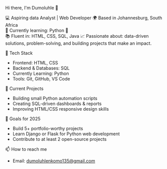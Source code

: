
Hi there, I'm Dumoluhle 👋

💻 Aspiring data Analyst | Web Developer
🌍 Based in Johannesburg, South Africa  
🎯 Currently learning: Python 🐍  
📚 Fluent in: HTML, CSS, SQL, Java 
📈 Passionate about: data-driven solutions, problem-solving, and building projects that make an impact.


🔧 Tech Stack
- Frontend: HTML, CSS
- Backend & Databases: SQL
- Currently Learning: Python
- Tools: Git, GitHub, VS Code


📌 Current Projects
- Building small Python automation scripts
- Creating SQL-driven dashboards & reports
- Improving HTML/CSS responsive design skills


🚀 Goals for 2025
- Build 5+ portfolio-worthy projects  
- Learn Django or Flask for Python web development  
- Contribute to at least 2 open-source projects  

 📫 How to reach me
- Email: dumoluhlenkomo135@gmail.com  
